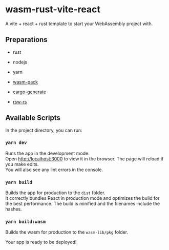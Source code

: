 # wasm-rust-vite-react

A vite + react + rust template to start your WebAssembly project with.

## Preparations

* rust

* nodejs

* yarn

* [wasm-pack](https://github.com/rustwasm/wasm-pack)

* [cargo-generate](https://github.com/cargo-generate/cargo-generate)

* [rsw-rs](https://github.com/rwasm/rsw-rs)



## Available Scripts

In the project directory, you can run:

### `yarn dev`

Runs the app in the development mode.<br />
Open [http://localhost:3000](http://localhost:3000) to view it in the browser.
The page will reload if you make edits.<br />
You will also see any lint errors in the console.

### `yarn build`

Builds the app for production to the `dist` folder.<br />
It correctly bundles React in production mode and optimizes the build for the best performance.
The build is minified and the filenames include the hashes.<br />

### `yarn build:wasm`

Builds the wasm for production to the `wasm-lib/pkg` folder.  

Your app is ready to be deployed!

